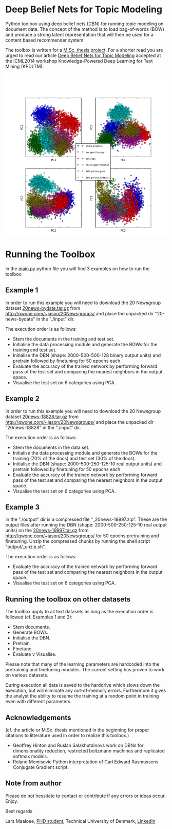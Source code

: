 Deep Belief Nets for Topic Modeling
===================================
Python toolbox using deep belief nets (DBN) for running topic modeling on document data. The concept of the method is to load bag-of-words (BOW) and produce a strong latent representation that will then be used for a content based recommender system.

The toolbox is written for a [M.Sc. thesis project](http://www2.imm.dtu.dk/pubdb/views/publication_details.php?id=6742). For a shorter read you are urged to read our article [Deep Belief Nets for Topic Modeling](http://xxx.tau.ac.il/abs/1501.04325) accepted at the ICML2014 workshop Knowledge-Powered Deep Learning for Text Mining (KPDLTM).

![PCA on the output of 6 categories from the 20 newsgroups dataset run on a 2000-500-250-125-10 (real output) DBN.](/output/output_20news.jpg?raw=true "20 newsgroups output")

Running the Toolbox
===================
In the [main.py](main.py) python file you will find 3 examples on how to run the toolbox:

Example 1
---------
In order to run this example you will need to download the 20 Newsgroup dataset [20news-bydate.tar.gz](http://qwone.com/~jason/20Newsgroups/20news-bydate.tar.gz) from http://qwone.com/~jason/20Newsgroups/ and place the unpacked dir "20-news-bydate" in the "./input" dir.

The execution order is as follows:
- Stem the documents in the training and test set.
- Initialise the data processing module and generate the BOWs for the training and test set.
- Initialise the DBN (shape: 2000-500-500-128 binary output units) and pretrain followed by finetuning for 50 epochs each.
- Evaluate the accuracy of the trained network by performing forward pass of the test set and comparing the nearest neighbors in the output space.
- Visualise the test set on 6 categories using PCA.

Example 2
---------
In order to run this example you will need to download the 20 Newsgroup dataset [20news-18828.tar.gz](http://qwone.com/~jason/20Newsgroups/20news-18828.tar.gz) from http://qwone.com/~jason/20Newsgroups/ and place the unpacked dir "20news-18828" in the "./input" dir.

The execution order is as follows:
- Stem the documents in the data set.
- Initialise the data processing module and generate the BOWs for the training (70% of the docs) and test set (30% of the docs).
- Initialise the DBN (shape: 2000-500-250-125-10 real output units) and pretrain followed by finetuning for 50 epochs each.
- Evaluate the accuracy of the trained network by performing forward pass of the test set and comparing the nearest neighbors in the output space.
- Visualise the test set on 6 categories using PCA.

Example 3
---------
In the "./output" dir is a compressed file "_20news-19997.zip". These are the output files after running the DBN (shape: 2000-500-250-125-10 real output units) on the [20news-19997.tar.gz](http://qwone.com/~jason/20Newsgroups/20news-19997.tar.gz) from http://qwone.com/~jason/20Newsgroups/ for 50 epochs pretraining and finetuning. Unzip the compressed chunks by running the shell script "output/_unzip.sh".

The execution order is as follows:
- Evaluate the accuracy of the trained network by performing forward pass of the test set and comparing the nearest neighbors in the output space.
- Visualise the test set on 6 categories using PCA.

Running the toolbox on other datasets
-------------------------------------
The toolbox apply to all text datasets as long as the execution order is followed (cf. Examples 1 and 2):
- Stem documents.
- Generate BOWs.
- Initialise the DBN.
- Pretrain.
- Finetune.
- Evaluate v Visualise.

Please note that many of the learning parameters are hardcoded into the pretraining and finetuning modules. The current setting has proven to work on various datasets.

During execution all data is saved to the harddrive which slows down the execution, but will eliminate any out-of-memory errors. Furthermore it gives the analyst the ability to resume the training at a random point in training even with different parameters.

Acknowledgements
----------------
(cf. the article or M.Sc. thesis mentioned in the beginning for proper citations to litterature used in order to realize this toolbox.)
- Geoffrey Hinton and Ruslan Salakhutdinovs work on DBNs for dimensionality reduction, restricted boltzmann machines and replicated softmax models.
- Roland Memisevic Python interpretation of Carl Edward Rasmussens Conjugate Gradient script.

Note from author
----------------
Please do not hessitate to contact or contribute if any errors or ideas occur. Enjoy.

Best regards

Lars Maaloee, 
[PHD student](http://orbit.dtu.dk/en/persons/lars-maaloee(0ba00555-e860-4036-9d7b-01ec1d76f96d).html), 
Technical University of Denmark, 
[LinkedIn](http://dk.linkedin.com/in/larsmaaloe)


